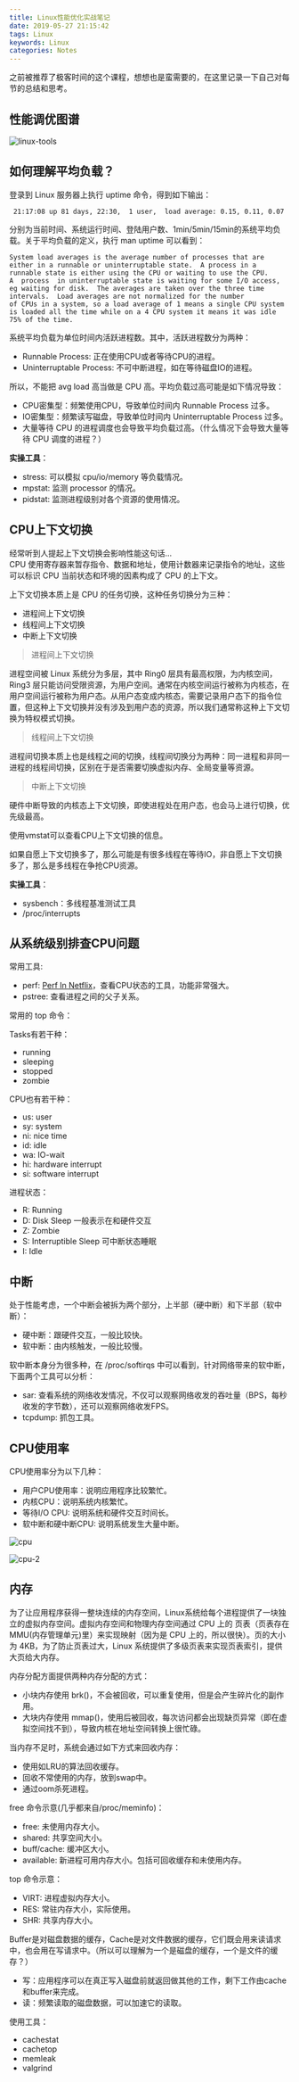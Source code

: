 ```yaml
---
title: Linux性能优化实战笔记
date: 2019-05-27 21:15:42
tags: Linux
keywords: Linux
categories: Notes
---
```

之前被推荐了极客时间的这个课程，想想也是蛮需要的，在这里记录一下自己对每节的总结和思考。

## 性能调优图谱

![linux-tools](http://www.liaojiayi.com/assets/linux-tools.png)

## 如何理解平均负载？

登录到 Linux 服务器上执行 uptime 命令，得到如下输出：

```
 21:17:08 up 81 days, 22:30,  1 user,  load average: 0.15, 0.11, 0.07
```

分别为当前时间、系统运行时间、登陆用户数、1min/5min/15min的系统平均负载。关于平均负载的定义，执行 man uptime 可以看到：

```
System load averages is the average number of processes that are either in a runnable or uninterruptable state.  A process in a runnable state is either using the CPU or waiting to use the CPU.
A  process  in uninterruptable state is waiting for some I/O access, eg waiting for disk.  The averages are taken over the three time intervals.  Load averages are not normalized for the number
of CPUs in a system, so a load average of 1 means a single CPU system is loaded all the time while on a 4 CPU system it means it was idle 75% of the time.
```

系统平均负载为单位时间内活跃进程数。其中，活跃进程数分为两种：

* Runnable Process: 正在使用CPU或者等待CPU的进程。
* Uninterruptable Process: 不可中断进程，如在等待磁盘IO的进程。

所以，不能把 avg load 高当做是 CPU 高。平均负载过高可能是如下情况导致：

* CPU密集型：频繁使用CPU，导致单位时间内 Runnable Process 过多。
* IO密集型：频繁读写磁盘，导致单位时间内 Uninterruptable Process 过多。
* 大量等待 CPU 的进程调度也会导致平均负载过高。（什么情况下会导致大量等待 CPU 调度的进程？）


**实操工具**：

* stress: 可以模拟 cpu/io/memory 等负载情况。
* mpstat: 监测 processor 的情况。
* pidstat: 监测进程级别对各个资源的使用情况。




## CPU上下文切换

经常听到人提起上下文切换会影响性能这句话...  
CPU 使用寄存器来暂存指令、数据和地址，使用计数器来记录指令的地址，这些可以标识 CPU 当前状态和环境的因素构成了 CPU 的上下文。

上下文切换本质上是 CPU 的任务切换，这种任务切换分为三种：

* 进程间上下文切换
* 线程间上下文切换
* 中断上下文切换

> 进程间上下文切换

进程空间被 Linux 系统分为多层，其中 Ring0 层具有最高权限，为内核空间，Ring3 层只能访问受限资源，为用户空间。通常在内核空间运行被称为内核态，在用户空间运行被称为用户态。从用户态变成内核态，需要记录用户态下的指令位置，但这种上下文切换并没有涉及到用户态的资源，所以我们通常称这种上下文切换为特权模式切换。

> 线程间上下文切换

进程间切换本质上也是线程之间的切换，线程间切换分为两种：同一进程和非同一进程的线程间切换，区别在于是否需要切换虚拟内存、全局变量等资源。

> 中断上下文切换

硬件中断导致的内核态上下文切换，即使进程处在用户态，也会马上进行切换，优先级最高。

使用vmstat可以查看CPU上下文切换的信息。

如果自愿上下文切换多了，那么可能是有很多线程在等待IO，非自愿上下文切换多了，那么是多线程在争抢CPU资源。

**实操工具**：

* sysbench：多线程基准测试工具
* /proc/interrupts



## 从系统级别排查CPU问题

常用工具:

* perf: [Perf In Netflix](https://www.youtube.com/watch?time_continue=1286&v=UVM3WX8Lq2k)，查看CPU状态的工具，功能非常强大。
* pstree: 查看进程之间的父子关系。

常用的 top 命令：

Tasks有若干种：

* running
* sleeping
* stopped
* zombie

CPU也有若干种：

* us: user
* sy: system
* ni: nice time
* id: idle
* wa: IO-wait
* hi: hardware interrupt
* si: software interrupt



进程状态：

* R: Running 
* D: Disk Sleep 一般表示在和硬件交互
* Z: Zombie 
* S: Interruptible Sleep 可中断状态睡眠
* I: Idle

## 中断

处于性能考虑，一个中断会被拆为两个部分，上半部（硬中断）和下半部（软中断）：

* 硬中断：跟硬件交互，一般比较快。
* 软中断：由内核触发，一般比较慢。

软中断本身分为很多种，在 /proc/softirqs 中可以看到，针对网络带来的软中断，下面两个工具可以分析：

* sar: 查看系统的网络收发情况，不仅可以观察网络收发的吞吐量（BPS，每秒收发的字节数），还可以观察网络收发FPS。
* tcpdump: 抓包工具。


## CPU使用率

CPU使用率分为以下几种：

* 用户CPU使用率：说明应用程序比较繁忙。
* 内核CPU：说明系统内核繁忙。
* 等待I/O CPU: 说明系统和硬件交互时间长。
* 软中断和硬中断CPU: 说明系统发生大量中断。

![cpu](http://www.liaojiayi.com/assets/geek-11.png)

![cpu-2](http://www.liaojiayi.com/assets/geek-11-2.png)



## 内存

为了让应用程序获得一整块连续的内存空间，Linux系统给每个进程提供了一块独立的虚拟内存空间。虚拟内存空间和物理内存空间通过 CPU 上的 页表（页表存在MMU(内存管理单元)里）来实现映射（因为是 CPU 上的，所以很快）。页的大小为 4KB，为了防止页表过大，Linux 系统提供了多级页表来实现页表索引，提供大页给大内存。  

内存分配方面提供两种内存分配的方式：

* 小块内存使用 brk()，不会被回收，可以重复使用，但是会产生碎片化的副作用。
* 大块内存使用 mmap()，使用后被回收，每次访问都会出现缺页异常（即在虚拟空间找不到），导致内核在地址空间转换上很忙碌。

当内存不足时，系统会通过如下方式来回收内存：

* 使用如LRU的算法回收缓存。
* 回收不常使用的内存，放到swap中。
* 通过oom杀死进程。

free 命令示意(几乎都来自/proc/meminfo)：

* free: 未使用内存大小。
* shared: 共享空间大小。
* buff/cache: 缓冲区大小。
* available: 新进程可用内存大小。包括可回收缓存和未使用内存。

top 命令示意：

* VIRT: 进程虚拟内存大小。
* RES: 常驻内存大小，实际使用。
* SHR: 共享内存大小。

Buffer是对磁盘数据的缓存，Cache是对文件数据的缓存，它们既会用来读请求中，也会用在写请求中。（所以可以理解为一个是磁盘的缓存，一个是文件的缓存？）

* 写：应用程序可以在真正写入磁盘前就返回做其他的工作，剩下工作由cache和buffer来完成。
* 读：频繁读取的磁盘数据，可以加速它的读取。

使用工具：

* cachestat
* cachetop
* memleak
* valgrind



